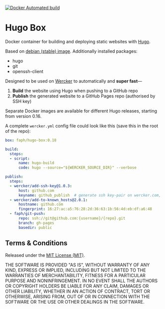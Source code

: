 [![Docker Automated build](https://img.shields.io/docker/automated/faph/hugo-box.svg?maxAge=2592000)](https://hub.docker.com/r/faph/hugo-box/)

# Hugo Box

Docker container for building and deploying static websites with [Hugo](https://gohugo.io).

Based on [debian (stable) image](https://hub.docker.com/_/debian/). Additionally installed packages:

 - hugo
 - git
 - openssh-client

Designed to be used on [Wercker](https://wercker.com) to automatically and **super fast**—

 1. **Build** the website using Hugo when pushing to a GitHub repo
 2. **Publish** the generated website to a GitHub Pages repo (authorised by SSH key)

Separate Docker images are available for different Hugo releases, starting from version 0.16.

A complete `wercker.yml` config file could look like this (save this in the root of the repo):

```yaml
box: faph/hugo-box:0.18

build:
  steps:
  - script:
      name: hugo-build
      code: hugo --source="${WERCKER_SOURCE_DIR}" --verbose

publish:
  steps:
  - wercker/add-ssh-key@1.0.3:
      host: github.com
      keyname: github_publish  # generate ssh key-pair on wercker.com, add public key to GitHub repo
  - wercker/add-to-known_hosts@2.0.1:
      hostname: github.com
      fingerprint: 16:27:ac:a5:76:28:2d:36:63:1b:56:4d:eb:df:a6:48
  - faph/git-push:
      repo: ssh://git@github.com:{username}/{repo}.git
      branch: gh-pages
      basedir: public
```

## Terms & Conditions

Released under the [MIT License (MIT)](LICENSE).

THE SOFTWARE IS PROVIDED "AS IS", WITHOUT WARRANTY OF ANY KIND, EXPRESS OR IMPLIED, INCLUDING BUT NOT LIMITED TO THE WARRANTIES OF MERCHANTABILITY, FITNESS FOR A PARTICULAR PURPOSE AND NONINFRINGEMENT. IN NO EVENT SHALL THE AUTHORS OR COPYRIGHT HOLDERS BE LIABLE FOR ANY CLAIM, DAMAGES OR OTHER LIABILITY, WHETHER IN AN ACTION OF CONTRACT, TORT OR OTHERWISE, ARISING FROM, OUT OF OR IN CONNECTION WITH THE SOFTWARE OR THE USE OR OTHER DEALINGS IN THE SOFTWARE.
